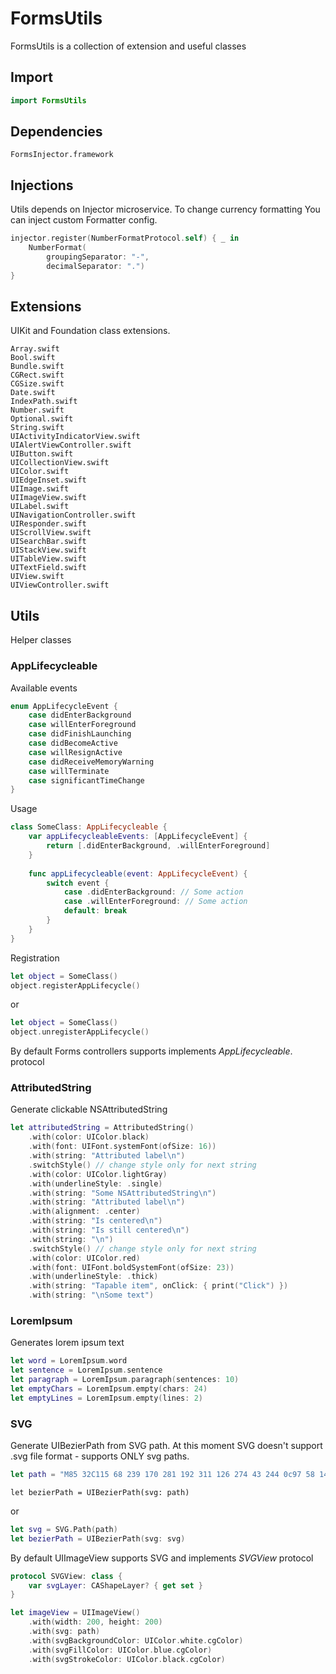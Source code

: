 # FormsUtils

FormsUtils is a collection of extension and useful classes

## Import

```swift
import FormsUtils
``` 

## Dependencies

```
FormsInjector.framework
```

## Injections

Utils depends on Injector microservice. To change currency formatting You can inject custom Formatter config.

```swift
injector.register(NumberFormatProtocol.self) { _ in
    NumberFormat(
        groupingSeparator: "-",
        decimalSeparator: ".")
}
```

## Extensions

UIKit and Foundation class extensions.

```
Array.swift
Bool.swift
Bundle.swift
CGRect.swift
CGSize.swift
Date.swift
IndexPath.swift
Number.swift
Optional.swift
String.swift
UIActivityIndicatorView.swift
UIAlertViewController.swift
UIButton.swift
UICollectionView.swift
UIColor.swift
UIEdgeInset.swift
UIImage.swift
UIImageView.swift
UILabel.swift
UINavigationController.swift
UIResponder.swift
UIScrollView.swift
UISearchBar.swift
UIStackView.swift
UITableView.swift
UITextField.swift
UIView.swift
UIViewController.swift
```

## Utils

Helper classes

### AppLifecycleable

Available events

```swift
enum AppLifecycleEvent {
    case didEnterBackground
    case willEnterForeground
    case didFinishLaunching
    case didBecomeActive
    case willResignActive
    case didReceiveMemoryWarning
    case willTerminate
    case significantTimeChange
}
```

Usage

```swift
class SomeClass: AppLifecycleable {
    var appLifecycleableEvents: [AppLifecycleEvent] {
        return [.didEnterBackground, .willEnterForeground]
    }
    
    func appLifecycleable(event: AppLifecycleEvent) {
        switch event {
            case .didEnterBackground: // Some action
            case .willEnterForeground: // Some action
            default: break
        }
    }
}
```

Registration

```swift
let object = SomeClass()
object.registerAppLifecycle()
```

or

```swift
let object = SomeClass()
object.unregisterAppLifecycle()
```

By default Forms controllers supports implements *AppLifecycleable*. protocol

### AttributedString

Generate clickable NSAttributedString

```swift
let attributedString = AttributedString()
    .with(color: UIColor.black)
    .with(font: UIFont.systemFont(ofSize: 16))
    .with(string: "Attributed label\n")
    .switchStyle() // change style only for next string
    .with(color: UIColor.lightGray)
    .with(underlineStyle: .single)
    .with(string: "Some NSAttributedString\n")
    .with(string: "Attributed label\n")
    .with(alignment: .center)
    .with(string: "Is centered\n")
    .with(string: "Is still centered\n")
    .with(string: "\n")
    .switchStyle() // change style only for next string
    .with(color: UIColor.red)
    .with(font: UIFont.boldSystemFont(ofSize: 23))
    .with(underlineStyle: .thick)
    .with(string: "Tapable item", onClick: { print("Click") })
    .with(string: "\nSome text")
```

### LoremIpsum

Generates lorem ipsum text

```swift
let word = LoremIpsum.word
let sentence = LoremIpsum.sentence
let paragraph = LoremIpsum.paragraph(sentences: 10)
let emptyChars = LoremIpsum.empty(chars: 24)
let emptyLines = LoremIpsum.empty(lines: 2)
```

### SVG

Generate UIBezierPath from SVG path.
At this moment SVG doesn't support .svg file format - supports ONLY svg paths.

```swift
let path = "M85 32C115 68 239 170 281 192 311 126 274 43 244 0c97 58 146 167 121 254 28 28 40 89 29 108 -25-45-67-39-93-24C176 409 24 296 0 233c68 56 170 65 226 27C165 217 56 89 36 54c42 38 116 96 161 122C159 137 108 72 85 32z"
```

```
let bezierPath = UIBezierPath(svg: path)
```

or 

```swift
let svg = SVG.Path(path)
let bezierPath = UIBezierPath(svg: svg)
```

By default UIImageView supports SVG and implements *SVGView* protocol

```swift
protocol SVGView: class {
    var svgLayer: CAShapeLayer? { get set }
}
```

```swift
let imageView = UIImageView()
    .with(width: 200, height: 200)
    .with(svg: path)
    .with(svgBackgroundColor: UIColor.white.cgColor)
    .with(svgFillColor: UIColor.blue.cgColor)
    .with(svgStrokeColor: UIColor.black.cgColor)
```